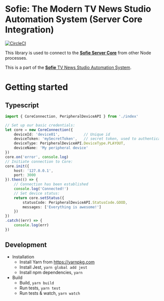 # Sofie: The Modern TV News Studio Automation System (Server Core Integration)
[![CircleCI](https://circleci.com/gh/nrkno/tv-automation-server-core-integration.svg?style=svg)](https://circleci.com/gh/nrkno/tv-automation-server-core-integration)

This library is used to connect to the [**Sofie Server Core**](https://github.com/nrkno/tv-automation-server-core) from other Node processes.

This is a part of the [**Sofie** TV News Studio Automation System](https://github.com/nrkno/Sofie-TV-automation/).


# Getting started

## Typescript
```typescript
import { CoreConnection, PeripheralDeviceAPI } from './index'

// Set up our basic credentials:
let core = new CoreConnection({
	deviceId: 'device01', 			// Unique id
	deviceToken: 'mySecretToken',	// secret token, used to authenticate this device
	deviceType: PeripheralDeviceAPI.DeviceType.PLAYOUT,
	deviceName: 'My peripheral device'
})
core.on('error', console.log)
// Initiate connection to Core:
core.init({
	host: '127.0.0.1',
	port: 3000
}).then(() => {
	// Connection has been established
	console.log('Connected!')
	// Set device status:
	return core.setStatus({
		statusCode: PeripheralDeviceAPI.StatusCode.GOOD,
		messages: ['Everything is awesome!']
	})
})
.catch((err) => {
	console.log(err)
})
```

## Development
* Installation
  * Install Yarn from https://yarnpkg.com
  * Install Jest, `yarn global add jest`
  * Install npm dependencies, `yarn`
* Build
  * Build, `yarn build`
  * Run tests, `yarn test`
  * Run tests & watch, `yarn watch`
